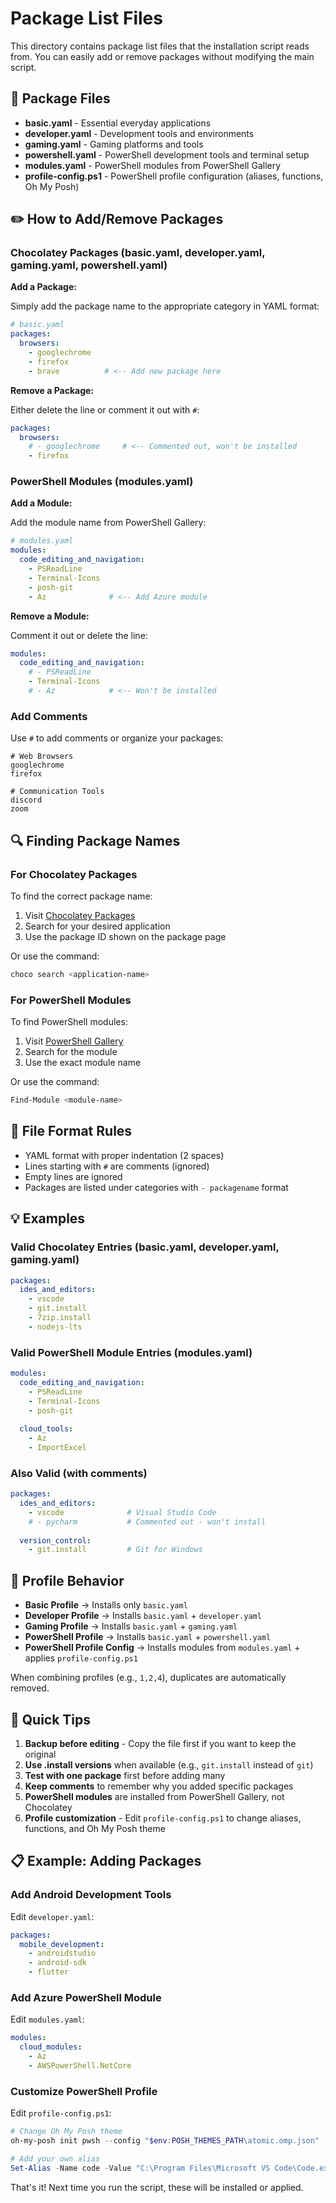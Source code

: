 # Package List Files

This directory contains package list files that the installation script reads from. You can easily add or remove packages without modifying the main script.

## 📄 Package Files

- **basic.yaml** - Essential everyday applications
- **developer.yaml** - Development tools and environments
- **gaming.yaml** - Gaming platforms and tools
- **powershell.yaml** - PowerShell development tools and terminal setup
- **modules.yaml** - PowerShell modules from PowerShell Gallery
- **profile-config.ps1** - PowerShell profile configuration (aliases, functions, Oh My Posh)

## ✏️ How to Add/Remove Packages

### Chocolatey Packages (basic.yaml, developer.yaml, gaming.yaml, powershell.yaml)

**Add a Package:**

Simply add the package name to the appropriate category in YAML format:

```yaml
# basic.yaml
packages:
  browsers:
    - googlechrome
    - firefox
    - brave          # <-- Add new package here
```

**Remove a Package:**

Either delete the line or comment it out with `#`:

```yaml
packages:
  browsers:
    # - googlechrome     # <-- Commented out, won't be installed
    - firefox
```

### PowerShell Modules (modules.yaml)

**Add a Module:**

Add the module name from PowerShell Gallery:

```yaml
# modules.yaml
modules:
  code_editing_and_navigation:
    - PSReadLine
    - Terminal-Icons
    - posh-git
    - Az              # <-- Add Azure module
```

**Remove a Module:**

Comment it out or delete the line:

```yaml
modules:
  code_editing_and_navigation:
    # - PSReadLine
    - Terminal-Icons
    # - Az            # <-- Won't be installed
```

### Add Comments

Use `#` to add comments or organize your packages:

```
# Web Browsers
googlechrome
firefox

# Communication Tools
discord
zoom
```

## 🔍 Finding Package Names

### For Chocolatey Packages

To find the correct package name:

1. Visit [Chocolatey Packages](https://community.chocolatey.org/packages)
2. Search for your desired application
3. Use the package ID shown on the package page

Or use the command:
```powershell
choco search <application-name>
```

### For PowerShell Modules

To find PowerShell modules:

1. Visit [PowerShell Gallery](https://www.powershellgallery.com/)
2. Search for the module
3. Use the exact module name

Or use the command:
```powershell
Find-Module <module-name>
```

## 📝 File Format Rules

- YAML format with proper indentation (2 spaces)
- Lines starting with `#` are comments (ignored)
- Empty lines are ignored
- Packages are listed under categories with `- packagename` format

## 💡 Examples

### Valid Chocolatey Entries (basic.yaml, developer.yaml, gaming.yaml)
```yaml
packages:
  ides_and_editors:
    - vscode
    - git.install
    - 7zip.install
    - nodejs-lts
```

### Valid PowerShell Module Entries (modules.yaml)
```yaml
modules:
  code_editing_and_navigation:
    - PSReadLine
    - Terminal-Icons
    - posh-git
  
  cloud_tools:
    - Az
    - ImportExcel
```

### Also Valid (with comments)
```yaml
packages:
  ides_and_editors:
    - vscode              # Visual Studio Code
    # - pycharm           # Commented out - won't install
  
  version_control:
    - git.install         # Git for Windows
```

## 🎯 Profile Behavior

- **Basic Profile** → Installs only `basic.yaml`
- **Developer Profile** → Installs `basic.yaml` + `developer.yaml`
- **Gaming Profile** → Installs `basic.yaml` + `gaming.yaml`
- **PowerShell Profile** → Installs `basic.yaml` + `powershell.yaml`
- **PowerShell Profile Config** → Installs modules from `modules.yaml` + applies `profile-config.ps1`

When combining profiles (e.g., `1,2,4`), duplicates are automatically removed.

## 🚀 Quick Tips

1. **Backup before editing** - Copy the file first if you want to keep the original
2. **Use .install versions** when available (e.g., `git.install` instead of `git`)
3. **Test with one package** first before adding many
4. **Keep comments** to remember why you added specific packages
5. **PowerShell modules** are installed from PowerShell Gallery, not Chocolatey
6. **Profile customization** - Edit `profile-config.ps1` to change aliases, functions, and Oh My Posh theme

## 📋 Example: Adding Packages

### Add Android Development Tools

Edit `developer.yaml`:
```yaml
packages:
  mobile_development:
    - androidstudio
    - android-sdk
    - flutter
```

### Add Azure PowerShell Module

Edit `modules.yaml`:
```yaml
modules:
  cloud_modules:
    - Az
    - AWSPowerShell.NetCore
```

### Customize PowerShell Profile

Edit `profile-config.ps1`:
```powershell
# Change Oh My Posh theme
oh-my-posh init pwsh --config "$env:POSH_THEMES_PATH\atomic.omp.json" | Invoke-Expression

# Add your own alias
Set-Alias -Name code -Value "C:\Program Files\Microsoft VS Code\Code.exe"
```

That's it! Next time you run the script, these will be installed or applied.
